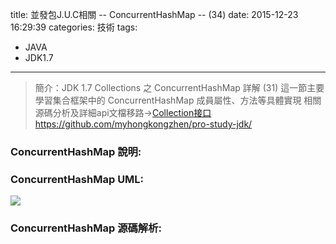 title:  並發包J.U.C相關 -- ConcurrentHashMap -- (34)
date: 2015-12-23 16:29:39
categories: 技術
tags:
- JAVA
- JDK1.7
---
> 簡介：JDK 1.7 Collections 之 ConcurrentHashMap 詳解 (31)
> 這一節主要學習集合框架中的 ConcurrentHashMap 成員屬性、方法等具體實現
> 相關源碼分析及詳細api文檔移路→[Collection接口https://github.com/myhongkongzhen/pro-study-jdk/](https://github.com/myhongkongzhen/pro-study-jdk/tree/master/src/main/java/z/z/w/jdk/collections)

<!--more-->

### ConcurrentHashMap 說明:

### ConcurrentHashMap UML:
<img src="/images/Collections/Collection-ConcurrentHashMap.jpg"  />

### ConcurrentHashMap 源碼解析:
